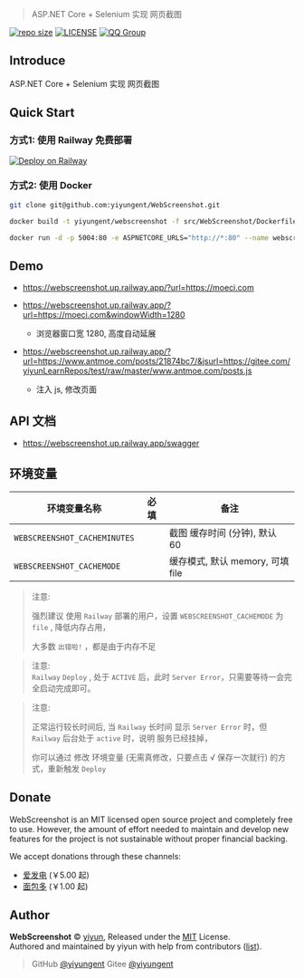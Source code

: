 


> ASP.NET Core + Selenium 实现 网页截图

[![repo size](https://img.shields.io/github/repo-size/yiyungent/WebScreenshot.svg?style=flat)]()
[![LICENSE](https://img.shields.io/github/license/yiyungent/WebScreenshot.svg?style=flat)](https://github.com/yiyungent/WebScreenshot/blob/master/LICENSE)
[![QQ Group](https://img.shields.io/badge/QQ%20Group-894031109-deepgreen)](https://jq.qq.com/?_wv=1027&k=q5R82fYN)

## Introduce


ASP.NET Core + Selenium 实现 网页截图


## Quick Start

### 方式1: 使用 Railway 免费部署

[![Deploy on Railway](https://railway.app/button.svg)](https://railway.app/new/template?template=https%3A%2F%2Fgithub.com%2Fyiyungent%2FWebScreenshot&envs=WEBSCREENSHOT_CACHEMINUTES&optionalEnvs=WEBSCREENSHOT_CACHEMINUTES&WEBSCREENSHOT_CACHEMINUTESDesc=%E6%88%AA%E5%9B%BE%E7%BC%93%E5%AD%98+%28+%E5%88%86%E9%92%9F+%29&WEBSCREENSHOT_CACHEMINUTESDefault=60&referralCode=8eKBDA)


### 方式2: 使用 Docker

```bash
git clone git@github.com:yiyungent/WebScreenshot.git

docker build -t yiyungent/webscreenshot -f src/WebScreenshot/Dockerfile .

docker run -d -p 5004:80 -e ASPNETCORE_URLS="http://*:80" --name webscreenshot yiyungent/webscreenshot
```

## Demo

- https://webscreenshot.up.railway.app/?url=https://moeci.com

- https://webscreenshot.up.railway.app/?url=https://moeci.com&windowWidth=1280
  - 浏览器窗口宽 1280, 高度自动延展
- https://webscreenshot.up.railway.app/?url=https://www.antmoe.com/posts/21874bc7/&jsurl=https://gitee.com/yiyunLearnRepos/test/raw/master/www.antmoe.com/posts.js
  - 注入 js, 修改页面


## API 文档

- https://webscreenshot.up.railway.app/swagger


## 环境变量

| 环境变量名称                 | 必填 | 备注                             |
| ---------------------------- | ---- | -------------------------------- |
| `WEBSCREENSHOT_CACHEMINUTES` |      | 截图 缓存时间 (分钟), 默认 60    |
| `WEBSCREENSHOT_CACHEMODE`    |      | 缓存模式, 默认 memory, 可填 file |



> 注意:       
>
> 强烈建议 使用 `Railway` 部署的用户，设置 `WEBSCREENSHOT_CACHEMODE` 为 `file` , 降低内存占用，     
>
> 大多数 `出错啦!` ，都是由于内存不足

> 注意:  
> `Railway` `Deploy` , 处于 `ACTIVE` 后，此时 `Server Error`，只需要等待一会完全启动完成即可。

> 注意:   
>
> 正常运行较长时间后, 当 `Railway` 长时间 显示 `Server Error` 时，但 `Railway` 后台处于 `active`  时，说明 服务已经挂掉，  
>
> 你可以通过 修改 环境变量 (无需真修改，只要点击 √ 保存一次就行) 的方式，重新触发  `Deploy`



## Donate

WebScreenshot is an MIT licensed open source project and completely free to use. However, the amount of effort needed to maintain and develop new features for the project is not sustainable without proper financial backing.

We accept donations through these channels:

- <a href="https://afdian.net/@yiyun" target="_blank">爱发电</a> (￥5.00 起)
- <a href="https://dun.mianbaoduo.com/@yiyun" target="_blank">面包多</a> (￥1.00 起)

## Author

**WebScreenshot** © [yiyun](https://github.com/yiyungent), Released under the [MIT](./LICENSE) License.<br>
Authored and maintained by yiyun with help from contributors ([list](https://github.com/yiyungent/WebScreenshot/contributors)).

> GitHub [@yiyungent](https://github.com/yiyungent) Gitee [@yiyungent](https://gitee.com/yiyungent)

